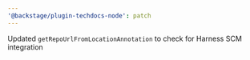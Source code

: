 ```yaml
---
'@backstage/plugin-techdocs-node': patch
---
```


Updated `getRepoUrlFromLocationAnnotation` to check for Harness SCM integration
